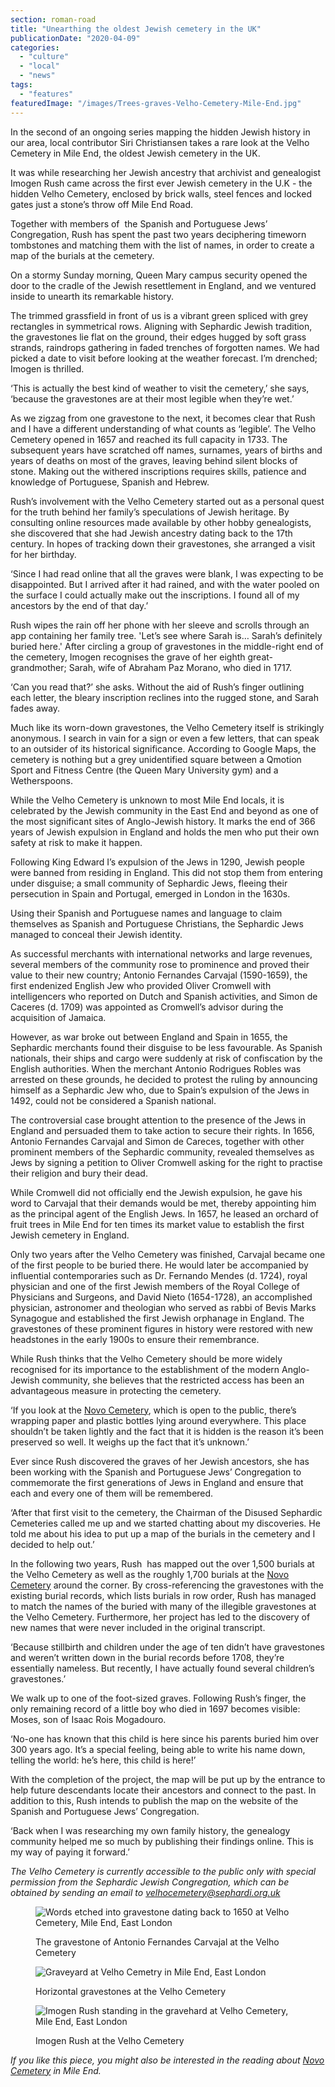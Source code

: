 ```yaml
---
section: roman-road
title: "Unearthing the oldest Jewish cemetery in the UK"
publicationDate: "2020-04-09"
categories: 
  - "culture"
  - "local"
  - "news"
tags: 
  - "features"
featuredImage: "/images/Trees-graves-Velho-Cemetery-Mile-End.jpg"
---
```


In the second of an ongoing series mapping the hidden Jewish history in our area, local contributor Siri Christiansen takes a rare look at the Velho Cemetery in Mile End, the oldest Jewish cemetery in the UK.

It was while researching her Jewish ancestry that archivist and genealogist Imogen Rush came across the first ever Jewish cemetery in the U.K - the hidden Velho Cemetery, enclosed by brick walls, steel fences and locked gates just a stone’s throw off Mile End Road. 

Together with members of  the Spanish and Portuguese Jews’ Congregation, Rush has spent the past two years deciphering timeworn tombstones and matching them with the list of names, in order to create a map of the burials at the cemetery. 

On a stormy Sunday morning, Queen Mary campus security opened the door to the cradle of the Jewish resettlement in England, and we ventured inside to unearth its remarkable history.

The trimmed grassfield in front of us is a vibrant green spliced with grey rectangles in symmetrical rows. Aligning with Sephardic Jewish tradition, the gravestones lie flat on the ground, their edges hugged by soft grass strands, raindrops gathering in faded trenches of forgotten names. We had picked a date to visit before looking at the weather forecast. I’m drenched; Imogen is thrilled.

‘This is actually the best kind of weather to visit the cemetery,’ she says, ‘because the gravestones are at their most legible when they’re wet.’

As we zigzag from one gravestone to the next, it becomes clear that Rush and I have a different understanding of what counts as ‘legible’. The Velho Cemetery opened in 1657 and reached its full capacity in 1733. The subsequent years have scratched off names, surnames, years of births and years of deaths on most of the graves, leaving behind silent blocks of stone. Making out the withered inscriptions requires skills, patience and knowledge of Portuguese, Spanish and Hebrew.

Rush’s involvement with the Velho Cemetery started out as a personal quest for the truth behind her family’s speculations of Jewish heritage. By consulting online resources made available by other hobby genealogists, she discovered that she had Jewish ancestry dating back to the 17th century. In hopes of tracking down their gravestones, she arranged a visit for her birthday.

‘Since I had read online that all the graves were blank, I was expecting to be disappointed. But I arrived after it had rained, and with the water pooled on the surface I could actually make out the inscriptions. I found all of my ancestors by the end of that day.’

Rush wipes the rain off her phone with her sleeve and scrolls through an app containing her family tree. 'Let’s see where Sarah is… Sarah’s definitely buried here.' After circling a group of gravestones in the middle-right end of the cemetery, Imogen recognises the grave of her eighth great-grandmother; Sarah, wife of Abraham Paz Morano, who died in 1717. 

‘Can you read that?’ she asks. Without the aid of Rush’s finger outlining each letter, the bleary inscription reclines into the rugged stone, and Sarah fades away.

Much like its worn-down gravestones, the Velho Cemetery itself is strikingly anonymous. I search in vain for a sign or even a few letters, that can speak to an outsider of its historical significance. According to Google Maps, the cemetery is nothing but a grey unidentified square between a Qmotion Sport and Fitness Centre (the Queen Mary University gym) and a Wetherspoons. 

While the Velho Cemetery is unknown to most Mile End locals, it is celebrated by the Jewish community in the East End and beyond as one of the most significant sites of Anglo-Jewish history. It marks the end of 366 years of Jewish expulsion in England and holds the men who put their own safety at risk to make it happen. 

Following King Edward I’s expulsion of the Jews in 1290, Jewish people were banned from residing in England. This did not stop them from entering under disguise; a small community of Sephardic Jews, fleeing their persecution in Spain and Portugal, emerged in London in the 1630s.

Using their Spanish and Portuguese names and language to claim themselves as Spanish and Portuguese Christians, the Sephardic Jews managed to conceal their Jewish identity.

As successful merchants with international networks and large revenues, several members of the community rose to prominence and proved their value to their new country; Antonio Fernandes Carvajal (1590-1659), the first endenized English Jew who provided Oliver Cromwell with intelligencers who reported on Dutch and Spanish activities, and Simon de Caceres (d. 1709) was appointed as Cromwell’s advisor during the acquisition of Jamaica.

However, as war broke out between England and Spain in 1655, the Sephardic merchants found their disguise to be less favourable. As Spanish nationals, their ships and cargo were suddenly at risk of confiscation by the English authorities. When the merchant Antonio Rodrigues Robles was arrested on these grounds, he decided to protest the ruling by announcing himself as a Sephardic Jew who, due to Spain’s expulsion of the Jews in 1492, could not be considered a Spanish national.

The controversial case brought attention to the presence of the Jews in England and persuaded them to take action to secure their rights. In 1656, Antonio Fernandes Carvajal and Simon de Careces, together with other prominent members of the Sephardic community, revealed themselves as Jews by signing a petition to Oliver Cromwell asking for the right to practise their religion and bury their dead.

While Cromwell did not officially end the Jewish expulsion, he gave his word to Carvajal that their demands would be met, thereby appointing him as the principal agent of the English Jews. In 1657, he leased an orchard of fruit trees in Mile End for ten times its market value to establish the first Jewish cemetery in England. 

Only two years after the Velho Cemetery was finished, Carvajal became one of the first people to be buried there. He would later be accompanied by influential contemporaries such as Dr. Fernando Mendes (d. 1724), royal physician and one of the first Jewish members of the Royal College of Physicians and Surgeons, and David Nieto (1654-1728), an accomplished physician, astronomer and theologian who served as rabbi of Bevis Marks Synagogue and established the first Jewish orphanage in England. The gravestones of these prominent figures in history were restored with new headstones in the early 1900s to ensure their remembrance.

While Rush thinks that the Velho Cemetery should be more widely recognised for its importance to the establishment of the modern Anglo-Jewish community, she believes that the restricted access has been an advantageous measure in protecting the cemetery.

‘If you look at the [Novo Cemetery](https://romanroadlondon.com/novo-cemetery-jewish-history/), which is open to the public, there’s wrapping paper and plastic bottles lying around everywhere. This place shouldn’t be taken lightly and the fact that it is hidden is the reason it’s been preserved so well. It weighs up the fact that it’s unknown.’

Ever since Rush discovered the graves of her Jewish ancestors, she has been working with the Spanish and Portuguese Jews’ Congregation to commemorate the first generations of Jews in England and ensure that each and every one of them will be remembered.

‘After that first visit to the cemetery, the Chairman of the Disused Sephardic Cemeteries called me up and we started chatting about my discoveries. He told me about his idea to put up a map of the burials in the cemetery and I decided to help out.’

In the following two years, Rush  has mapped out the over 1,500 burials at the Velho Cemetery as well as the roughly 1,700 burials at the [Novo Cemetery](https://romanroadlondon.com/novo-cemetery-jewish-history/) around the corner. By cross-referencing the gravestones with the existing burial records, which lists burials in row order, Rush has managed to match the names of the buried with many of the illegible gravestones at the Velho Cemetery. Furthermore, her project has led to the discovery of new names that were never included in the original transcript.

‘Because stillbirth and children under the age of ten didn’t have gravestones and weren’t written down in the burial records before 1708, they’re essentially nameless. But recently, I have actually found several children’s gravestones.’ 

We walk up to one of the foot-sized graves. Following Rush’s finger, the only remaining record of a little boy who died in 1697 becomes visible: Moses, son of Isaac Rois Mogadouro.

‘No-one has known that this child is here since his parents buried him over 300 years ago. It’s a special feeling, being able to write his name down, telling the world: he’s here, this child is here!’

With the completion of the project, the map will be put up by the entrance to help future descendants locate their ancestors and connect to the past. In addition to this, Rush intends to publish the map on the website of the Spanish and Portuguese Jews’ Congregation. 

‘Back when I was researching my own family history, the genealogy community helped me so much by publishing their findings online. This is my way of paying it forward.’

_The Velho Cemetery is currently accessible to the public only with special permission from the Sephardic Jewish Congregation, which can be obtained by sending an email to [velhocemetery@sephardi.org.uk](mailto:velhocemetery@sephardi.org.uk)_

<figure>

![Words etched into gravestone dating back to 1650 at Velho Cemetery, Mile End, East London](/images/1650-headstone-Velho-Cemetery-Mile-End-1024x683.jpg)

<figcaption>

The gravestone of Antonio Fernandes Carvajal at the Velho Cemetery

</figcaption>

</figure>

<figure>

![Graveyard at Velho Cemetry in Mile End, East London](/images/Trees-graves-Velho-Cemetery-Mile-End-1024x683.jpg)

<figcaption>

Horizontal gravestones at the Velho Cemetery

</figcaption>

</figure>

<figure>

![Imogen Rush standing in the gravehard at Velho Cemetery, Mile End, East London](/images/Imogen-Rush-Velho-Cemetery-Mile-End-1024x665.jpg)

<figcaption>

Imogen Rush at the Velho Cemetery

</figcaption>

</figure>

_If you like this piece, you might also be interested in the reading about [Novo Cemetery](https://romanroadlondon.com/novo-cemetery-jewish-history/) in Mile End._
